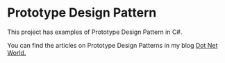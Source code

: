 # Prototype Design Pattern
<p>This project has examples of Prototype Design Pattern in C#.</p>
<p>You can find the articles on Prototype Design Patterns in my blog <a href='https://manish4dotnet.blogspot.com/2023/12/design-pattern-creational-pattern.html'>Dot Net World.</a></p>
